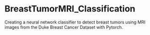 # BreastTumorMRI_Classification
Creating a neural network classifier to detect breast tumors using MRI images from the Duke Breast Cancer Dataset with Pytorch.
